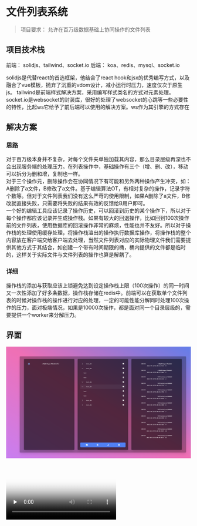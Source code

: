 # 文件列表系统

> 项目要求： 允许在百万级数据基础上协同操作的文件列表

## 项目技术栈

前端： solidjs、tailwind、socket.io
后端： koa、redis、mysql、socket.io

solidjs是代替react的首选框架，他结合了react hook和jsx的优秀编写方式，以及融合了vue模板，抛弃了沉重的vdom设计，减小运行时压力，速度仅次于原生js。
tailwind是前端样式解决方案，采用编写样式类名的方式对元素处理。
socket.io是websocket的封装库，很好的处理了websocket的心跳等一些必要性的特性，比起ws它给予了前后端可以使用的解决方案。ws作为其引擎的方式存在



## 解决方案

### 思路
对于百万级本身并不复杂，对每个文件夹单独加载其内容，那么目录层级再深也不会出现服务端的处理压力。在列表操作中，基础操作有三个（增、删、改），移动可以拆分为删和增，复制也一样。<br/>
对于三个操作元，删除操作会在协同情况下有可能和另外两种操作产生冲突，如：A删除了a文件，B修改了a文件。基于编辑算法OT，有相对复杂的操作，记录字符个数等。但对于文件列表我们没有这么严苛的使用限制，如果A删除了a文件，B修改就直接失败，只需要将失败的结果有效的反馈给B用户即可。<br/>
一个好的编辑工具应该记录了操作历史，可以回滚到历史的某个操作下，所以对于每个操作都应该记录并生成操作栈。如果有较大的回退操作，比如回到100次操作前的文件列表，使用数据库的回滚操作非常的麻烦，性能也并不友好。所以对于操作栈的处理使用缓存处理，将操作栈溢出的操作执行数据库操作，将操作栈的整个内容放在客户端交给客户端去处理，当然文件列表对应的实际物理文件我们需要提供其他方式于其结合，如创建一个带有时间期限的桶，桶内提供的文件都是临时的，这样关于实际文件与文件列表的操作也算是解耦了。<br/>

### 详细
操作栈的添加与获取应该上锁避免达到设定操作栈上限（100次操作）的同一时间又一次性添加了好多条数据，操作栈存储在redis中。前端可以在获取单个文件列表的时候对操作栈的操作进行对应的处理，一定的可能性能分解同时处理100次操作的压力，面对极端情况，如果是10000次操作，都是面对同一个目录层级的，需要提供一个worker来分解压力。





## 界面


![界面](/docs/show.png)

<!-- mp4格式 -->
<video id="video" controls="" preload="none" poster="封面">
      <source id="mp4" src="/docs/show.mp4" type="video/mp4">
</videos>


## 进度

### 已完成

项目前端框架，solid、tailwind<br/>
项目后端框架，redis、mysql、koa<br/>
websocket通讯、操作栈、同步操作处理<br/>

### 未完成

框架结构优化<br/>
worker处理队列<br/>
redis存储、操作栈溢出数据库处理<br/>
代码优化<br/>
更多... <br/>
